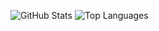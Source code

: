 ![GitHub Stats](https://github-readme-stats.vercel.app/api?username=Eagle233Fake&show_icons=true&count_private=true)
![Top Languages](https://github-readme-stats.vercel.app/api/top-langs/?username=Eagle233Fake&layout=compact&hide=HTML,CSS)

<!---
Eagle233Fake/Eagle233Fake is a ✨ special ✨ repository because its `README.md` (this file) appears on your GitHub profile.
You can click the Preview link to take a look at your changes.
--->
